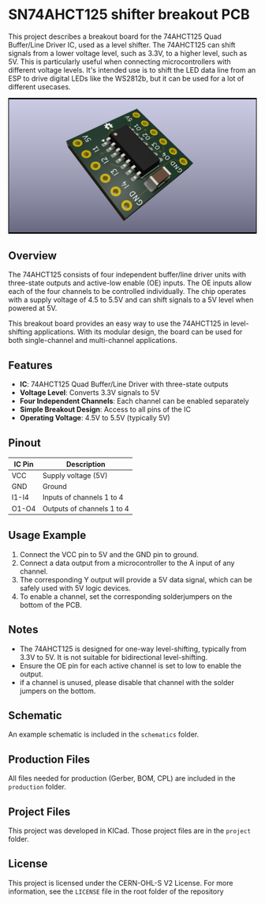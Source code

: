 # SN74AHCT125 shifter breakout PCB

This project describes a breakout board for the 74AHCT125 Quad Buffer/Line Driver IC, used as a level shifter. The 74AHCT125 can shift signals from a lower voltage level, such as 3.3V, to a higher level, such as 5V. This is particularly useful when connecting microcontrollers with different voltage levels.
It's intended use is to shift the LED data line from an ESP to drive digital LEDs like the WS2812b, but it can be used for a lot of different usecases.

![shifter](./images/sn74ahct125_normal.png)

## Overview

The 74AHCT125 consists of four independent buffer/line driver units with three-state outputs and active-low enable (OE) inputs. The OE inputs allow each of the four channels to be controlled individually. The chip operates with a supply voltage of 4.5 to 5.5V and can shift signals to a 5V level when powered at 5V.

This breakout board provides an easy way to use the 74AHCT125 in level-shifting applications. With its modular design, the board can be used for both single-channel and multi-channel applications.

## Features

- **IC**: 74AHCT125 Quad Buffer/Line Driver with three-state outputs
- **Voltage Level**: Converts 3.3V signals to 5V
- **Four Independent Channels**: Each channel can be enabled separately
- **Simple Breakout Design**: Access to all pins of the IC
- **Operating Voltage**: 4.5V to 5.5V (typically 5V)
  

## Pinout

| IC Pin | Description                  |
|--------|------------------------------|
| VCC    | Supply voltage (5V)          |
| GND    | Ground                       |
| I1-I4  | Inputs of channels 1 to 4    |
| O1-O4  | Outputs of channels 1 to 4   |

## Usage Example

1. Connect the VCC pin to 5V and the GND pin to ground.
2. Connect a data output from a microcontroller to the A input of any channel.
3. The corresponding Y output will provide a 5V data signal, which can be safely used with 5V logic devices.
4. To enable a channel, set the corresponding solderjumpers on the bottom of the PCB.
## Notes

- The 74AHCT125 is designed for one-way level-shifting, typically from 3.3V to 5V. It is not suitable for bidirectional level-shifting.
- Ensure the OE pin for each active channel is set to low to enable the output.
- if a channel is unused, please disable that channel with the solder jumpers on the bottom.

## Schematic

An example schematic is included in the `schematics` folder.

## Production Files

All files needed for production (Gerber, BOM, CPL) are included in the `production` folder.

## Project Files

This project was developed in KICad. Those project files are in the `project` folder.

## License

This project is licensed under the CERN-OHL-S V2 License. For more information, see the `LICENSE` file in the root folder of the repository
